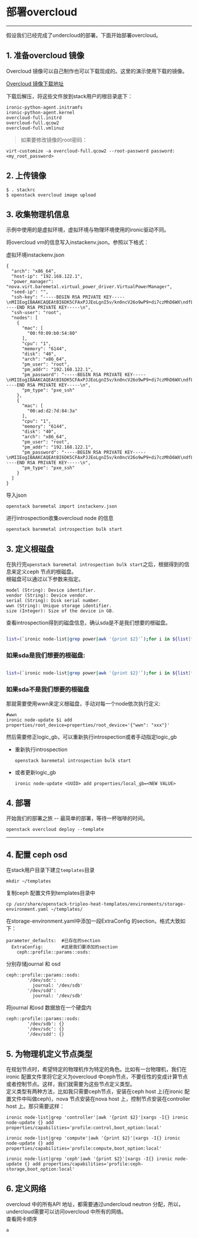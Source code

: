 # 部署overcloud

---

假设我们已经完成了undercloud的部署。下面开始部署overcloud。

## 1. 准备overcloud 镜像

Overcloud 镜像可以自己制作也可以下载现成的。这里的演示使用下载的镜像。

[Overcloud 镜像下载地址](http://buildlogs.centos.org/centos/7/cloud/x86_64/tripleo_images/)

下载后解压，将这些文件放到stack用户的根目录底下：

```
ironic-python-agent.initramfs
ironic-python-agent.kernel
overcloud-full.initrd
overcloud-full.qcow2
overcloud-full.vmlinuz
```

> 如果要修改镜像的root密码：

`virt-customize -a overcloud-full.qcow2 --root-password password:<my_root_password>`

## 2. 上传镜像

```
$ . stackrc
$ openstack overcloud image upload
```

## 3. 收集物理机信息

示例中使用的是虚拟环境，虚拟环境与物理环境使用的ironic驱动不同。

将overcloud vm的信息写入instackenv.json。参照以下格式：

虚拟环境instackenv.json

```
{
  "arch": "x86_64",
  "host-ip": "192.168.122.1",
  "power_manager": "nova.virt.baremetal.virtual_power_driver.VirtualPowerManager",
  "seed-ip": "",
  "ssh-key": "-----BEGIN RSA PRIVATE KEY-----\nMIIEogIBAAKCAQEAtBI6DK5CFAxPJJEoLgnI5v/kn0ncV26o9wP9+di7czMhD6WX\ndfLtn2WNALVRopIVXDwb78JqPQEpXgWEZGIv4JIteYdh/GrdQhnmqEL/6FpMjMfZ\nnGPclfzg6dM2khRFexaf50G+bLb5kgIpFLOG0DJBI/r36lMVRz5I2LwKixWNeEIX\nz445SwPj4lUlbfjoodAPEX8HLQanCvaavTNDVvq5q8Qb3fQ2gXScA1crRUN9uMv0\n+JZTFbwkqQHepMb9DJKxHF6BH9tE5+Ttmc0Ra1eel0rteXK2A6CYX+vjiqtQkuNt\ntYtyKNvmKmhv4udd2YaqK/nGoKZEgULpcgfeUQIDAQABAoIBAGJzQKekMl5xqGeO\nsVASa3PYXi+0mzJ2PwzmctpB46KFRsMePuPu0HoAdIn5mEtw4RrPhlqciacW1n4g\nOBUGFbULVq+GFE2EQ7obHR/Lmcx4ajfiIBjABF9ApdtRbhmJ2b8FTKGMMUeQ9nwc\nkEdQLBnyD+lTEm5bxFtyMzPEA2OsliuV+R/7W892+JBAaNsvTUrW1+rm/9oxCoQv\nu/dxIAgiNnUULZvcCEBoZaiHQsdDyM1zUAkpoWBmp4kLICXC8xYHZUyFHp3ScHZV\nKKqlxbS/+61qUt7egCosb3GTP+KV5etd0MO2zN8TpNgkRPzZ7y9B/LmkHTlaazD9\nqSa1IgECgYEA61fxkRvtVB80sn53rw1XUT1RyWTYcHobDWCEmXPmtQERyvSndO4i\nC2540s1QPkZbZ3Fk2pvgm2+8NqTf0EFJDSan84HS0j7+x4tG4F6ijPTXL0DsClY2\nbrJIDTLAhWLulHKVd3HRNK4OaUSLazFIknIA+C8uZvsJkNLSWG4xBbECgYEAw+BX\nH20SVRJpY3rK3wrYIVcpDXDQm61nyJVGIO3BBH/GmviCb+E9xecahZSO+qq1wnad\nIJpp1lsdzU9iBy402TFL9nRMHb4JsR6Id7sNXV7rX3zaC3JGKqJiJEPKo+U1Mn1f\nZrBi73t/ylVKX5n8gOfeFslwmDquQJ0mlSRYaqECgYAL+AQEEjyGq7OdZEsn7vDC\n4/B14pgTWFJp4r+7oiZYjD5gaQLfMoEuvaaNaf2rvR5G64BqkcThgtQ6nzX2vGs/\nrPibrL2RDb0dXtry7D0uGAGdmJqoh+vqw0xgx3T9E6P4jr9FPNeb60I2XlMM14vO\nTtf3x0Z/3EKHSAGEl84McQKBgHDc2RZwgHmoTDVX0YFG/FXppOvrryekeQJokKn0\nlJ0FCujMfEv+2tsnWG7TtLbWmjhcpBjfIFC0260rKm68vxLOhtiRFjKlB2yZDUT/\n8Kl2QeUZSYIC7E8wlaATt7VMIqTe/JNs2vTmkjGBh4MidQ3JjHxQwaHVXgY5Brw0\n3wVBAoGAJsbIHlcKsX8q4hU/Sp2VwohZUmwR3eooTfVMmQjXdI0h3g8H/I0XzA5W\nqHcMJ/5ba4w6sztYRnGn8jIlyozhI9lGv/ajYPcbS3nuE7nEl98vbve8hcLP+VCJ\nkbMz+s1SELnexCmGQHdHxUp3nuERwd2xzQPBEYE6N+VlsATKrgg=\n-----END RSA PRIVATE KEY-----\n",
  "ssh-user": "root",
  "nodes": [
    {
      "mac": [
        "00:f0:09:b0:54:80"
      ],
      "cpu": "1",
      "memory": "6144",
      "disk": "40",
      "arch": "x86_64",
      "pm_user": "root",
      "pm_addr": "192.168.122.1",
      "pm_password": "-----BEGIN RSA PRIVATE KEY-----\nMIIEogIBAAKCAQEAtBI6DK5CFAxPJJEoLgnI5v/kn0ncV26o9wP9+di7czMhD6WX\ndfLtn2WNALVRopIVXDwb78JqPQEpXgWEZGIv4JIteYdh/GrdQhnmqEL/6FpMjMfZ\nnGPclfzg6dM2khRFexaf50G+bLb5kgIpFLOG0DJBI/r36lMVRz5I2LwKixWNeEIX\nz445SwPj4lUlbfjoodAPEX8HLQanCvaavTNDVvq5q8Qb3fQ2gXScA1crRUN9uMv0\n+JZTFbwkqQHepMb9DJKxHF6BH9tE5+Ttmc0Ra1eel0rteXK2A6CYX+vjiqtQkuNt\ntYtyKNvmKmhv4udd2YaqK/nGoKZEgULpcgfeUQIDAQABAoIBAGJzQKekMl5xqGeO\nsVASa3PYXi+0mzJ2PwzmctpB46KFRsMePuPu0HoAdIn5mEtw4RrPhlqciacW1n4g\nOBUGFbULVq+GFE2EQ7obHR/Lmcx4ajfiIBjABF9ApdtRbhmJ2b8FTKGMMUeQ9nwc\nkEdQLBnyD+lTEm5bxFtyMzPEA2OsliuV+R/7W892+JBAaNsvTUrW1+rm/9oxCoQv\nu/dxIAgiNnUULZvcCEBoZaiHQsdDyM1zUAkpoWBmp4kLICXC8xYHZUyFHp3ScHZV\nKKqlxbS/+61qUt7egCosb3GTP+KV5etd0MO2zN8TpNgkRPzZ7y9B/LmkHTlaazD9\nqSa1IgECgYEA61fxkRvtVB80sn53rw1XUT1RyWTYcHobDWCEmXPmtQERyvSndO4i\nC2540s1QPkZbZ3Fk2pvgm2+8NqTf0EFJDSan84HS0j7+x4tG4F6ijPTXL0DsClY2\nbrJIDTLAhWLulHKVd3HRNK4OaUSLazFIknIA+C8uZvsJkNLSWG4xBbECgYEAw+BX\nH20SVRJpY3rK3wrYIVcpDXDQm61nyJVGIO3BBH/GmviCb+E9xecahZSO+qq1wnad\nIJpp1lsdzU9iBy402TFL9nRMHb4JsR6Id7sNXV7rX3zaC3JGKqJiJEPKo+U1Mn1f\nZrBi73t/ylVKX5n8gOfeFslwmDquQJ0mlSRYaqECgYAL+AQEEjyGq7OdZEsn7vDC\n4/B14pgTWFJp4r+7oiZYjD5gaQLfMoEuvaaNaf2rvR5G64BqkcThgtQ6nzX2vGs/\nrPibrL2RDb0dXtry7D0uGAGdmJqoh+vqw0xgx3T9E6P4jr9FPNeb60I2XlMM14vO\nTtf3x0Z/3EKHSAGEl84McQKBgHDc2RZwgHmoTDVX0YFG/FXppOvrryekeQJokKn0\nlJ0FCujMfEv+2tsnWG7TtLbWmjhcpBjfIFC0260rKm68vxLOhtiRFjKlB2yZDUT/\n8Kl2QeUZSYIC7E8wlaATt7VMIqTe/JNs2vTmkjGBh4MidQ3JjHxQwaHVXgY5Brw0\n3wVBAoGAJsbIHlcKsX8q4hU/Sp2VwohZUmwR3eooTfVMmQjXdI0h3g8H/I0XzA5W\nqHcMJ/5ba4w6sztYRnGn8jIlyozhI9lGv/ajYPcbS3nuE7nEl98vbve8hcLP+VCJ\nkbMz+s1SELnexCmGQHdHxUp3nuERwd2xzQPBEYE6N+VlsATKrgg=\n-----END RSA PRIVATE KEY-----\n",
      "pm_type": "pxe_ssh"
    },
    {
      "mac": [
        "00:ad:d2:7d:84:3a"
      ],
      "cpu": "1",
      "memory": "6144",
      "disk": "40",
      "arch": "x86_64",
      "pm_user": "root",
      "pm_addr": "192.168.122.1",
      "pm_password": "-----BEGIN RSA PRIVATE KEY-----\nMIIEogIBAAKCAQEAtBI6DK5CFAxPJJEoLgnI5v/kn0ncV26o9wP9+di7czMhD6WX\ndfLtn2WNALVRopIVXDwb78JqPQEpXgWEZGIv4JIteYdh/GrdQhnmqEL/6FpMjMfZ\nnGPclfzg6dM2khRFexaf50G+bLb5kgIpFLOG0DJBI/r36lMVRz5I2LwKixWNeEIX\nz445SwPj4lUlbfjoodAPEX8HLQanCvaavTNDVvq5q8Qb3fQ2gXScA1crRUN9uMv0\n+JZTFbwkqQHepMb9DJKxHF6BH9tE5+Ttmc0Ra1eel0rteXK2A6CYX+vjiqtQkuNt\ntYtyKNvmKmhv4udd2YaqK/nGoKZEgULpcgfeUQIDAQABAoIBAGJzQKekMl5xqGeO\nsVASa3PYXi+0mzJ2PwzmctpB46KFRsMePuPu0HoAdIn5mEtw4RrPhlqciacW1n4g\nOBUGFbULVq+GFE2EQ7obHR/Lmcx4ajfiIBjABF9ApdtRbhmJ2b8FTKGMMUeQ9nwc\nkEdQLBnyD+lTEm5bxFtyMzPEA2OsliuV+R/7W892+JBAaNsvTUrW1+rm/9oxCoQv\nu/dxIAgiNnUULZvcCEBoZaiHQsdDyM1zUAkpoWBmp4kLICXC8xYHZUyFHp3ScHZV\nKKqlxbS/+61qUt7egCosb3GTP+KV5etd0MO2zN8TpNgkRPzZ7y9B/LmkHTlaazD9\nqSa1IgECgYEA61fxkRvtVB80sn53rw1XUT1RyWTYcHobDWCEmXPmtQERyvSndO4i\nC2540s1QPkZbZ3Fk2pvgm2+8NqTf0EFJDSan84HS0j7+x4tG4F6ijPTXL0DsClY2\nbrJIDTLAhWLulHKVd3HRNK4OaUSLazFIknIA+C8uZvsJkNLSWG4xBbECgYEAw+BX\nH20SVRJpY3rK3wrYIVcpDXDQm61nyJVGIO3BBH/GmviCb+E9xecahZSO+qq1wnad\nIJpp1lsdzU9iBy402TFL9nRMHb4JsR6Id7sNXV7rX3zaC3JGKqJiJEPKo+U1Mn1f\nZrBi73t/ylVKX5n8gOfeFslwmDquQJ0mlSRYaqECgYAL+AQEEjyGq7OdZEsn7vDC\n4/B14pgTWFJp4r+7oiZYjD5gaQLfMoEuvaaNaf2rvR5G64BqkcThgtQ6nzX2vGs/\nrPibrL2RDb0dXtry7D0uGAGdmJqoh+vqw0xgx3T9E6P4jr9FPNeb60I2XlMM14vO\nTtf3x0Z/3EKHSAGEl84McQKBgHDc2RZwgHmoTDVX0YFG/FXppOvrryekeQJokKn0\nlJ0FCujMfEv+2tsnWG7TtLbWmjhcpBjfIFC0260rKm68vxLOhtiRFjKlB2yZDUT/\n8Kl2QeUZSYIC7E8wlaATt7VMIqTe/JNs2vTmkjGBh4MidQ3JjHxQwaHVXgY5Brw0\n3wVBAoGAJsbIHlcKsX8q4hU/Sp2VwohZUmwR3eooTfVMmQjXdI0h3g8H/I0XzA5W\nqHcMJ/5ba4w6sztYRnGn8jIlyozhI9lGv/ajYPcbS3nuE7nEl98vbve8hcLP+VCJ\nkbMz+s1SELnexCmGQHdHxUp3nuERwd2xzQPBEYE6N+VlsATKrgg=\n-----END RSA PRIVATE KEY-----\n",
      "pm_type": "pxe_ssh"
    }
  ]
}
```

导入json

```
openstack baremetal import instackenv.json
```

进行introspection收集overcloud node 的信息

```
openstack baremetal introspection bulk start
```

## 3. 定义根磁盘

在执行完`openstack baremetal introspection bulk start`之后，根据得到的信息来定义ceph 节点的根磁盘。  
根磁盘可以通过以下参数来指定。
```
model (String): Device identifier.
vendor (String): Device vendor.
serial (String): Disk serial number.
wwn (String): Unique storage identifier.
size (Integer): Size of the device in GB.
```


查看introspection得到的磁盘信息，确认sda是不是我们想要的根磁盘。

```bash

list=(`ironic node-list|grep power|awk '{print $2}'`);for i in ${list[*]} ;do openstack baremetal introspection data save $i | jq ".inventory.disks" ;done

```


### 如果sda是我们想要的根磁盘:

```bash

list=(`ironic node-list|grep power|awk '{print $2}'`);for i in ${list[*]};do ironic node-update $i add properties/root_device='{"name": "/dev/sda"}';done

```

### 如果sda不是我们想要的根磁盘

那就需要使用wwn来定义根磁盘，手动对每一个node依次执行定义:

```
#wwn
ironic node-update $i add properties/root_device=properties/root_device='{"wwn": "xxx"}'
```

然后需要修正logic\_gb，可以重新执行introspection或者手动指定logic\_gb

* 重新执行introspection
  ```
  openstack baremetal introspection bulk start
  ```
* 或者更新logic\_gb
  ```
  ironic node-update <UUID> add properties/local_gb=<NEW VALUE>
  ```



## 4. 部署

开始我们的部署之旅 -- 最简单的部署，等待一杯咖啡的时间。
```
openstack overcloud deploy --template
```



---
 
## 4. 配置 ceph osd

在stack用户目录下建立`templates`目录

```
mkdir ~/templates
```

复制ceph 配置文件到templates目录中

```
cp /usr/share/openstack-tripleo-heat-templates/environments/storage-environment.yaml ~/templates/
```

在storage-environment.yaml中添加一段ExtraConfig 的section，格式大致如下：

```
parameter_defaults:  #已存在的section
  ExtraConfig:       #这是我们要添加的section
    ceph::profile::params::osds:
```

分别存储journal 和 osd

```
ceph::profile::params::osds:
        '/dev/sdc':
          journal: '/dev/sdb'
        '/dev/sdd':
          journal: '/dev/sdb'
```

将journal 和osd 数据放在一个硬盘内

```
ceph::profile::params::osds:
        '/dev/sdb': {}
        '/dev/sdc': {}
        '/dev/sdd': {}
```

## 5. 为物理机定义节点类型

在规划节点时，希望特定的物理机作为特定的角色。比如有一台物理机，我们在ironic 配置文件里将它定义为overcloud 中ceph节点，不要任性的变成计算节点或者控制节点。这样，我们就需要为这些节点定义类型。  
定义类型有两种方法，比如我只需要ceph节点，安装在ceph host 上\(在ironic 配置文件中叫做ceph\)，nova 节点安装在nova host 上，控制节点安装在controller host 上。那只需要这样：

```
ironic node-list|grep 'controller'|awk '{print $2}'|xargs -I{} ironic node-update {} add properties/capabilities='profile:control,boot_option:local'

ironic node-list|grep 'compute'|awk '{print $2}'|xargs -I{} ironic node-update {} add properties/capabilities='profile:compute,boot_option:local'

ironic node-list|grep 'ceph'|awk '{print $2}'|xargs -I{} ironic node-update {} add properties/capabilities='profile:ceph-storage,boot_option:local'
```

## 6. 定义网络

overcloud 中的所有API 地址，都需要通过undercloud neutron 分配，所以，undercloud需要可以访问overcloud 中所有的网络。  
查看网卡顺序  
```
a
```



